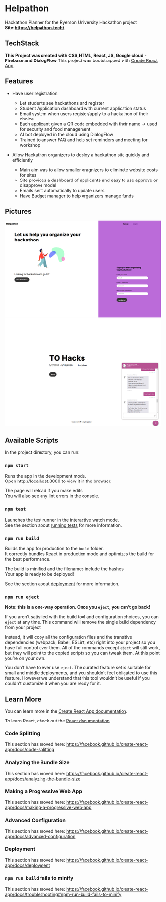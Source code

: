 # Helpathon
Hackathon Planner for the Ryerson University Hackathon
project
**Site:https://helpathon.tech/**

## TechStack
**This Project was created with  CSS,HTML, React, JS, Google cloud -Firebase and DialogFlow**
This project was bootstrapped with [Create React App](https://github.com/facebook/create-react-app).

## Features
* Have user registration
  * Let students see hackathons and register
  * Student Application dashboard with current application status
  * Email system when users register/apply to a hackathon of their choice
  * Each applicant given a QR code embedded with their name -> used for security and food management
  * AI bot deployed in the cloud using DialogFlow
  * Trained to answer FAQ and help set reminders and meeting for workshop
  
* Allow Hackathon organizers to deploy a hackathon site quickly and efficiently
  * Main aim was to allow smaller oragnizers to eliminate website costs for sites
  * Site provides a dashboard of applicants and easy to use approve or disapprove model
  * Emails sent automatically to update users
  * Have Budget manager to help organizers manage funds
  

## Pictures

![Image of Site](https://github.com/KrishnaSolo/Helpathon/blob/master/site.png)
![Image of BOT](https://github.com/KrishnaSolo/Helpathon/blob/master/AI-Bot.png)

## Available Scripts

In the project directory, you can run:

### `npm start`

Runs the app in the development mode.<br />
Open [http://localhost:3000](http://localhost:3000) to view it in the browser.

The page will reload if you make edits.<br />
You will also see any lint errors in the console.

### `npm test`

Launches the test runner in the interactive watch mode.<br />
See the section about [running tests](https://facebook.github.io/create-react-app/docs/running-tests) for more information.

### `npm run build`

Builds the app for production to the `build` folder.<br />
It correctly bundles React in production mode and optimizes the build for the best performance.

The build is minified and the filenames include the hashes.<br />
Your app is ready to be deployed!

See the section about [deployment](https://facebook.github.io/create-react-app/docs/deployment) for more information.

### `npm run eject`

**Note: this is a one-way operation. Once you `eject`, you can’t go back!**

If you aren’t satisfied with the build tool and configuration choices, you can `eject` at any time. This command will remove the single build dependency from your project.

Instead, it will copy all the configuration files and the transitive dependencies (webpack, Babel, ESLint, etc) right into your project so you have full control over them. All of the commands except `eject` will still work, but they will point to the copied scripts so you can tweak them. At this point you’re on your own.

You don’t have to ever use `eject`. The curated feature set is suitable for small and middle deployments, and you shouldn’t feel obligated to use this feature. However we understand that this tool wouldn’t be useful if you couldn’t customize it when you are ready for it.

## Learn More

You can learn more in the [Create React App documentation](https://facebook.github.io/create-react-app/docs/getting-started).

To learn React, check out the [React documentation](https://reactjs.org/).

### Code Splitting

This section has moved here: https://facebook.github.io/create-react-app/docs/code-splitting

### Analyzing the Bundle Size

This section has moved here: https://facebook.github.io/create-react-app/docs/analyzing-the-bundle-size

### Making a Progressive Web App

This section has moved here: https://facebook.github.io/create-react-app/docs/making-a-progressive-web-app

### Advanced Configuration

This section has moved here: https://facebook.github.io/create-react-app/docs/advanced-configuration

### Deployment

This section has moved here: https://facebook.github.io/create-react-app/docs/deployment

### `npm run build` fails to minify

This section has moved here: https://facebook.github.io/create-react-app/docs/troubleshooting#npm-run-build-fails-to-minify
